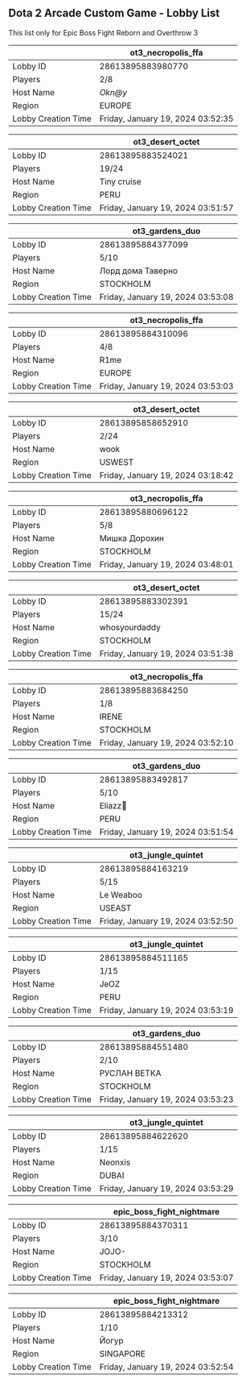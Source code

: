 ## Dota 2 Arcade Custom Game - Lobby List

This list only for Epic Boss Fight Reborn and Overthrow 3

|  | ot3_necropolis_ffa |
| ------ | ------ |
| Lobby ID | 28613895883980770 |
| Players | 2/8 |
| Host Name | *Okn@y* |
| Region | EUROPE |
| Lobby Creation Time | Friday, January 19, 2024 03:52:35 |


|  | ot3_desert_octet |
| ------ | ------ |
| Lobby ID | 28613895883524021 |
| Players | 19/24 |
| Host Name | Tiny cruise |
| Region | PERU |
| Lobby Creation Time | Friday, January 19, 2024 03:51:57 |


|  | ot3_gardens_duo |
| ------ | ------ |
| Lobby ID | 28613895884377099 |
| Players | 5/10 |
| Host Name | Лорд дома Таверно |
| Region | STOCKHOLM |
| Lobby Creation Time | Friday, January 19, 2024 03:53:08 |


|  | ot3_necropolis_ffa |
| ------ | ------ |
| Lobby ID | 28613895884310096 |
| Players | 4/8 |
| Host Name | R1me |
| Region | EUROPE |
| Lobby Creation Time | Friday, January 19, 2024 03:53:03 |


|  | ot3_desert_octet |
| ------ | ------ |
| Lobby ID | 28613895858652910 |
| Players | 2/24 |
| Host Name | wook |
| Region | USWEST |
| Lobby Creation Time | Friday, January 19, 2024 03:18:42 |


|  | ot3_necropolis_ffa |
| ------ | ------ |
| Lobby ID | 28613895880696122 |
| Players | 5/8 |
| Host Name | Мишка Дорохин |
| Region | STOCKHOLM |
| Lobby Creation Time | Friday, January 19, 2024 03:48:01 |


|  | ot3_desert_octet |
| ------ | ------ |
| Lobby ID | 28613895883302391 |
| Players | 15/24 |
| Host Name | whosyourdaddy |
| Region | STOCKHOLM |
| Lobby Creation Time | Friday, January 19, 2024 03:51:38 |


|  | ot3_necropolis_ffa |
| ------ | ------ |
| Lobby ID | 28613895883684250 |
| Players | 1/8 |
| Host Name | IRENE |
| Region | STOCKHOLM |
| Lobby Creation Time | Friday, January 19, 2024 03:52:10 |


|  | ot3_gardens_duo |
| ------ | ------ |
| Lobby ID | 28613895883492817 |
| Players | 5/10 |
| Host Name | Eliazz🐯 |
| Region | PERU |
| Lobby Creation Time | Friday, January 19, 2024 03:51:54 |


|  | ot3_jungle_quintet |
| ------ | ------ |
| Lobby ID | 28613895884163219 |
| Players | 5/15 |
| Host Name | Le Weaboo |
| Region | USEAST |
| Lobby Creation Time | Friday, January 19, 2024 03:52:50 |


|  | ot3_jungle_quintet |
| ------ | ------ |
| Lobby ID | 28613895884511165 |
| Players | 1/15 |
| Host Name | JeOZ |
| Region | PERU |
| Lobby Creation Time | Friday, January 19, 2024 03:53:19 |


|  | ot3_gardens_duo |
| ------ | ------ |
| Lobby ID | 28613895884551480 |
| Players | 2/10 |
| Host Name | РУСЛАН ВЕТКА |
| Region | STOCKHOLM |
| Lobby Creation Time | Friday, January 19, 2024 03:53:23 |


|  | ot3_jungle_quintet |
| ------ | ------ |
| Lobby ID | 28613895884622620 |
| Players | 1/15 |
| Host Name | Neonxis |
| Region | DUBAI |
| Lobby Creation Time | Friday, January 19, 2024 03:53:29 |


|  | epic_boss_fight_nightmare |
| ------ | ------ |
| Lobby ID | 28613895884370311 |
| Players | 3/10 |
| Host Name | JOJO- |
| Region | STOCKHOLM |
| Lobby Creation Time | Friday, January 19, 2024 03:53:07 |


|  | epic_boss_fight_nightmare |
| ------ | ------ |
| Lobby ID | 28613895884213312 |
| Players | 1/10 |
| Host Name | Йогур |
| Region | SINGAPORE |
| Lobby Creation Time | Friday, January 19, 2024 03:52:54 |


